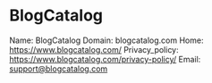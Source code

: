 
# BlogCatalog

Name: BlogCatalog
Domain: blogcatalog.com
Home: https://www.blogcatalog.com/
Privacy_policy: https://www.blogcatalog.com/privacy-policy/
Email: support@blogcatalog.com
